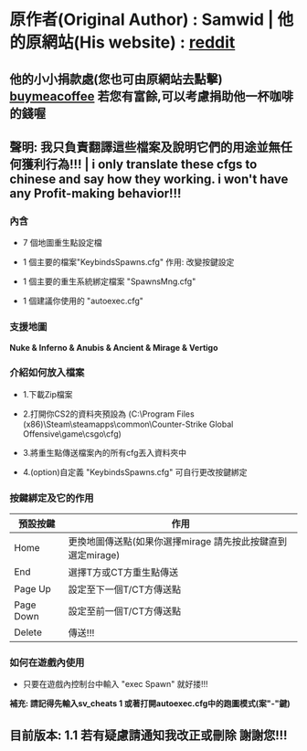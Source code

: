 # 原作者(Original Author) : Samwid | 他的原網站(His website) : **[reddit][Plad]**
## 他的小小捐款處(您也可由原網站去點擊) **[buymeacoffee][Plbd]** 若您有富餘,可以考慮捐助他一杯咖啡的錢喔

## 聲明: 我只負責翻譯這些檔案及說明它們的用途並無任何獲利行為!!! | i only translate these cfgs to chinese and say how they working. i won't have any Profit-making behavior!!!

### 內含

- 7 個地圖重生點設定檔

- 1 個主要的檔案"KeybindsSpawns.cfg" 作用: 改變按鍵設定

- 1 個主要的重生系統綁定檔案 "SpawnsMng.cfg"

- 1 個建議你使用的 "autoexec.cfg"


### 支援地圖

**Nuke & Inferno & Anubis & Ancient & Mirage & Vertigo**


### 介紹如何放入檔案

- 1.下載Zip檔案

- 2.打開你CS2的資料夾預設為
     (C:\Program Files (x86)\Steam\steamapps\common\Counter-Strike Global Offensive\game\csgo\cfg)

- 3.將重生點傳送檔案內的所有cfg丟入資料夾中

- 4.(option)自定義 "KeybindsSpawns.cfg" 可自行更改按鍵綁定 


### 按鍵綁定及它的作用

| 預設按鍵 | 作用 |
| ------ | ------ |
| Home | 更換地圖傳送點(如果你選擇mirage 請先按此按鍵直到選定mirage) |
| End | 選擇T方或CT方重生點傳送 |
| Page Up | 設定至下一個T/CT方傳送點 |
| Page Down | 設定至前一個T/CT方傳送點 |
| Delete | 傳送!!! |

### 如何在遊戲內使用

- 只要在遊戲內控制台中輸入 "exec Spawn" 就好搂!!!

**補充: 請記得先輸入sv_cheats 1 或著打開autoexec.cfg中的跑圖模式(案"-"鍵)**

## **目前版本: 1.1**  若有疑慮請通知我改正或刪除 謝謝您!!!


[Plad]: <https://www.reddit.com/r/GlobalOffensive/comments/17bvxvy/cs2_map_spawns_all_premier_maps_for_practice/>
[Plbd]: <https://www.buymeacoffee.com/samwid>